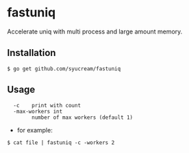 # fastuniq

Accelerate uniq with multi process and large amount memory.

## Installation

```
$ go get github.com/syucream/fastuniq
```

## Usage

```
  -c    print with count
  -max-workers int
        number of max workers (default 1)
```

* for example:

```
$ cat file | fastuniq -c -workers 2
```
